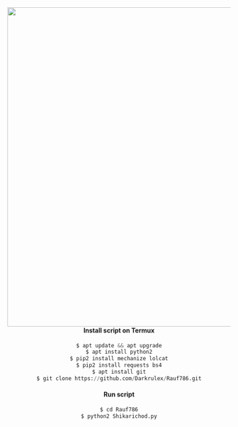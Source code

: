 <img src="https://github.com/Darkrulex/Rauf786/blob/main/Darkrulez787898.JPEG" width="1280" height="719" align="left">

<center>


 
#### Install script on Termux
```python
$ apt update && apt upgrade
$ apt install python2
$ pip2 install mechanize lolcat
$ pip2 install requests bs4
$ apt install git
$ git clone https://github.com/Darkrulex/Rauf786.git
```
#### Run script
```python
$ cd Rauf786
$ python2 Shikarichod.py
```
